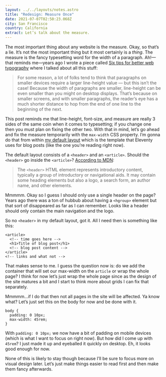 ```yaml
---
layout: ../../layouts/notes.astro
title: "Redesign: Measure Once"
date: 2021-07-07T02:50:23.068Z
city: San Francisco
country: California
extract: Let’s talk about the measure.
---
```


The most important thing about any website is the measure. Okay, so that’s a lie. It’s not the most important thing but it most certainly is a _thing_. The measure is the fancy typesetting word for the width of a paragraph. Ah!—that reminds me—years ago I wrote a piece called [Six tips for better web typography](https://css-tricks.com/six-tips-for-better-web-typography/) where I talked about all this stuff:

> For some reason, a lot of folks tend to think that paragraphs on smaller devices require a larger line-height value — but this isn’t the case! Because the width of paragraphs are smaller, line-height can be even smaller than you might on desktop displays. That’s because on smaller screens, and with smaller paragraphs, the reader’s eye has a much shorter distance to hop from the end of one line to the beginning of the next.

This post reminds me that line-height, font-size, and measure are really 3 sides of the same coin when it comes to typesetting; if you change one then you must plan on fixing the other two. With that in mind, let’s go ahead and fix the measure temporarily with the `max-width` CSS property. I’m gonna do that from within [my default layout](https://github.com/robinrendle/robinrendle.com/blob/a4c230d0d089b80bf2d51008a9a7ea57796118d4/_includes/layouts/default.html) which is the template that Eleventy uses for blog posts (like the one you’re reading right now).

The default layout consists of a `<header>` and an `<article>`. Should the `<header>` go inside the `<article>`? [According to MDN](https://developer.mozilla.org/en-US/docs/Web/HTML/Element/header):

> The `<header>` HTML element represents introductory content, typically a group of introductory or navigational aids. It may contain some heading elements but also a logo, a search form, an author name, and other elements.

Mmmmm. Okay so I guess I should only use a single header on the page? Years ago there was a ton of hubbub about having a `<hgroup>` element but that sort of disappeared as far as I can remember. Looks like a header should only contain the main navigation and the logo.

So no `<header>` in my default layout, got it. All I need then is something like this:

```
<article>
  <!-- time goes here -->
  <h1>Title of blog post</h1>
  <!-- blog post content -->
</article>
<!-- links and what not -->
```

That makes sense to me. I guess the question now is: do we add the container that will set our max-width on the `article` or wrap the whole page? I think for now let’s just wrap the whole page since as the design of the site matures a bit and I start to think more about grids I can fix that separately.

Mmmmm...if I do that then not all pages in the site will be affected. Ya know what? Let’s just set this on the body for now and be done with it.

```
body {
  padding: 0 10px;
  max-width: 45rem;
}
```

With `padding: 0 10px;` we now have a bit of padding on mobile devices (which is what I want to focus on right now). But how did I come up with `45rem`? I just made it up and eyeballed it quickly on desktop. Eh, it looks good enough for now.

None of this is likely to stay though because I’ll be sure to focus more on visual design later. Let’s just make things easier to read first and then make them fancy afterwards.
